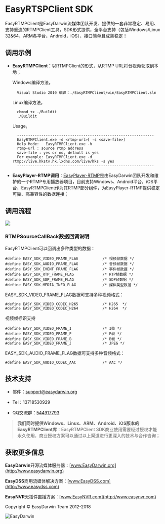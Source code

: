# EasyRTSPClient SDK #

EasyRTMPClient是EasyDarwin流媒体团队开发、提供的一套非常稳定、易用、支持重连的RTMPClient工具，SDK形式提供，全平台支持（包括Windows/Linux 32&64，ARM各平台，Android，iOS），接口简单且成熟稳定！

## 调用示例 ##

- **EasyRTMPClient**：以RTMPClient的形式，从RTMP URL将音视频获取到本地；
	
	Windows编译方法，

    	Visual Studio 2010 编译：./EasyRTMPClient/win/EasyRTMPClient.sln

	Linux编译方法，
		
		chmod +x ./Buildit
		./Buildit

	Usage，
		
		--------------------------------------------------------------
		EasyRTMPClient.exe -d <rtmp-url>[ -s <save-file>]
		Help Mode:   EasyRTMPClient.exe -h
		rtmp-url : source rtmp address
		save-file : yes or no, default is yes
		For example: EasyRTMPClient.exe -d rtmp://live.hkstv.hk.lxdns.com/live/hks -s yes
		--------------------------------------------------------------

- **EasyPlayer-RTMP调用**：[EasyPlayer-RTMP](https://github.com/EasyDSS/EasyPlayer-RTMP "EasyPlayer-RTMP")是由EasyDarwin团队开发和维护的一个RTMP专用播放器项目，目前支持Windows、Android平台，iOS平台，EasyRTMPClient作为其RTMP部分组件，为EasyPlayer-RTMP提供稳定可靠、高兼容性的数据连接；

		
## 调用流程 ##
![](http://www.easydarwin.org/github/images/easyrtmpclient/EasyRTMPClient.png)


### RTMPSourceCallBack数据回调说明 ###
EasyRTMPClient可以回调出多种类型的数据：

	#define EASY_SDK_VIDEO_FRAME_FLAG			/* 视频帧数据 */
	#define EASY_SDK_AUDIO_FRAME_FLAG			/* 音频帧数据 */
	#define EASY_SDK_EVENT_FRAME_FLAG			/* 事件帧数据 */
	#define EASY_SDK_RTP_FRAME_FLAG				/* RTP帧数据 */
	#define EASY_SDK_SDP_FRAME_FLAG				/* SDP帧数据 */
	#define EASY_SDK_MEDIA_INFO_FLAG			/* 媒体类型数据 */

EASY\_SDK\_VIDEO\_FRAME\_FLAG数据可支持多种视频格式：
		
	#define EASY_SDK_VIDEO_CODEC_H265			/* H265  */
	#define EASY_SDK_VIDEO_CODEC_H264			/* H264  */


视频帧标识支持

	#define EASY_SDK_VIDEO_FRAME_I				/* I帧 */
	#define EASY_SDK_VIDEO_FRAME_P				/* P帧 */
	#define EASY_SDK_VIDEO_FRAME_B				/* B帧 */
	#define EASY_SDK_VIDEO_FRAME_J				/* JPEG */


EASY\_SDK\_AUDIO\_FRAME\_FLAG数据可支持多种音频格式：
	
	#define EASY_SDK_AUDIO_CODEC_AAC			/* AAC */


## 技术支持 ##

- 邮件：[support@easydarwin.org](mailto:support@easydarwin.org) 

- Tel：13718530929

- QQ交流群：[544917793](http://jq.qq.com/?_wv=1027&k=2IDkJId "EasyPlayer")

> **我们同时提供Windows、Linux、ARM、Android、iOS版本的EasyRTMPClient库**：EasyRTMPClient SDK商业使用需要经过授权才能永久使用，商业授权方案可以通过以上渠道进行更深入的技术与合作咨询；


## 获取更多信息 ##

**EasyDarwin**开源流媒体服务器：[www.EasyDarwin.org](http://www.easydarwin.org)

**EasyDSS**商用流媒体解决方案：[www.EasyDSS.com](http://www.easydss.com)

**EasyNVR**无插件直播方案：[www.EasyNVR.com](http://www.easynvr.com)

Copyright &copy; EasyDarwin Team 2012-2018

![EasyDarwin](http://www.easydarwin.org/skin/easydarwin/images/wx_qrcode.jpg)
